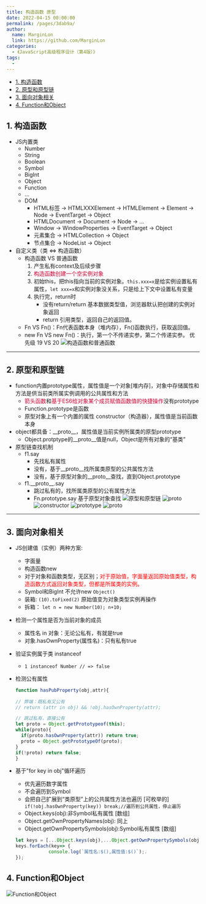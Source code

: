 ```yaml
---
title: 构造函数 原型
date: 2022-04-15 00:00:00
permalink: /pages/3dab9a/
author: 
  name: MarginLon
  link: https://github.com/MarginLon
categories: 
  - 《JavaScript高级程序设计（第4版）》
tags: 
  - 
---
```

- [1. 构造函数](#1-构造函数)
- [2. 原型和原型链](#2-原型和原型链)
- [3. 面向对象相关](#3-面向对象相关)
- [4. Function和Object](#4-function和object)

## 1. 构造函数

- JS内置类
  - Number
  - String
  - Boolean
  - Symbol
  - BigInt
  - Object
  - Function
  - ...
  - DOM
    - HTML标签 -> HTMLXXXElement -> HTMLElement -> Element -> Node -> EventTarget -> Object
    - HTMLDocument -> Document -> Node -> ...
    - Window -> WindowProperties -> EventTarget -> Object
    - 元素集合 -> HTMLCollection -> Object
    - 节点集合 -> NodeList -> Object
- 自定义类（类 <=> 构造函数）
  - 构造函数 VS 普通函数
    1. 产生私有context及后续步骤
    2. <span style="color:#cc0033">构造函数创建一个空实例对象</span>
    3. 初始this，把this指向当前的实例对象。`this.xxx=x`是给实例设置私有属性，`let xxx=x`和实例对象没关系，只是给上下文中设置私有变量
    4. 执行完，return时
       - 没有return/return 基本数据类型值，浏览器默认把创建的实例对象返回
       - return 引用类型，返回自己的返回值。
  - Fn VS Fn()：Fn代表函数本身（堆内存），Fn()函数执行，获取返回值。
  - new Fn VS new Fn()：执行，第一个不传递实参，第二个传递实参。 优先级 19 VS 20
![构造函数和普通函数](https://github.com/MarginLon/theImages/blob/master/%E6%9E%84%E9%80%A0%E5%87%BD%E6%95%B0%E5%92%8C%E6%99%AE%E9%80%9A%E5%87%BD%E6%95%B0%E6%89%A7%E8%A1%8C%E7%9A%84%E5%8C%BA%E5%88%AB.png?raw=true)

---

## 2. 原型和原型链

- function内置prototype属性，属性值是一个对象[堆内存]，对象中存储属性和方法是供当前类所属实例调用的公共属性和方法
  - <span style="color:#cc0033">箭头函数</span>和<span style="color:#cc0033">基于ES6给对象某个成员赋值函数值的快捷操作</span>没有prototype
  - Function.prototype是函数
  - 原型对象上有一个内置的属性 constructor（构造器），属性值是当前函数本身
- object都具备：\_\_proto\_\_，属性值是当前实例所属类的原型prototype
  - Object.protptype的\_\_proto\_\_值是null，Object是所有对象的“基类”
- 原型链查找机制
  - f1.say
    - 先找私有属性
    - 没有，基于\_\_proto\_\_找所属类原型的公共属性方法
    - 没有，基于原型对象的\_\_proto\_\_查找，直到Object.prototype
  - f1.\_\_proto\_\_.say
    - 跳过私有的，找所属类原型的公有属性方法
    - Fn.prototype.say  基于原型对象查找
![原型和原型链](https://github.com/MarginLon/theImages/blob/master/%E5%8E%9F%E5%9E%8B%E5%92%8C%E5%8E%9F%E5%9E%8B%E9%93%BE.png?raw=true)
![proto](https://github.com/MarginLon/theImages/blob/master/proto%E7%9B%B8%E5%85%B3.jpg?raw=true)
![constructor](https://github.com/MarginLon/theImages/blob/master/constructor.jpg?raw=true)
![prototype](https://github.com/MarginLon/theImages/blob/master/prototype.jpg?raw=true)
![__proto__](https://github.com/MarginLon/theImages/blob/master/__proto__.jpg?raw=true)

---

## 3. 面向对象相关

- JS创建值（实例）两种方案:
  - 字面量
  - 构造函数new
  - 对于对象和函数类型，无区别；<span style="color:red">对于原始值，字面量返回原始值类型，构造函数方式返回对象类型，但都是所属类的实例。</span>
  - Symbol和BigInt 不允许new ```Object()```
  - 装箱: ```(10).toFixed(2)``` 原始值变为对象类型实例再操作
  - 拆箱： ```let n = new Number(10); n+10;```

- 检测一个属性是否为当前对象的成员
  - 属性名 in 对象：无论公私有，有就是true
  - 对象.hasOwnProperty(属性名)：只有私有true
- 验证实例属于类 instanceof
  - ```1 instanceof Number // => false```
- 检测公有属性

  ```js
  function hasPubProperty(obj,attr){
    
  // 弊端：既私有又公有
  // return (attr in obj) && !obj.hasOwnProperty(attr);

  // 跳过私有，直接公有
  let proto = Object.getPrototypeof(this);
  while(proto){
    if(proto.hasOwnProperty(attr)) return true;
    proto = Object.getPrototypeOf(proto);
  }
  if(!proto) return false;
  }
  ```

- 基于"for key in obj"循环遍历
  - 优先遍历数字属性
  - 不会遍历到Symbol
  - 会把自己扩展到“类原型”上的公共属性方法也遍历 [可枚举的] ```if(!obj.hasOwnProperty(key)) break;//遍历到公共属性，停止遍历```
  - Object.keys(obj):非Symbol私有属性 [数组]
  - Object.getOwnPropertyNames(obj): 同上
  - Object.getOwnPropertySymbols(obj):Symbol私有属性 [数组]

  ```js
  let keys = [...Object.keys(obj),...Object.getOwnPropertySymbols(obj)];
  keys.forEach(key=> {
              console.log(`属性名:$(),属性值:$()`);.
  });
  ```

## 4. Function和Object

![Function和Object](https://github.com/MarginLon/theImages/blob/master/Function%E5%92%8CObject.png?raw=true)
